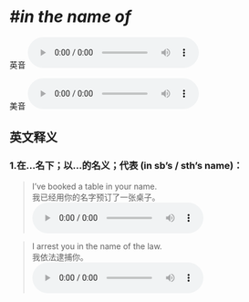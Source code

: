 # ***\#in the name of*** 
英音
<audio src="./media/in the name of1_AAC.aac" controls="controls"></audio>

美音
<audio src="./media/in the name of2_AAC.aac" controls="controls"></audio>



  

英文释义
---
### 1.**在…名下；以…的名义；代表 (in sb’s / sth’s name)：**  

 > I’ve booked a table in your name.   
 > 我已经用你的名字预订了一张桌子。    
<audio src="./media/name-5.aac" controls="controls"></audio>

 > I arrest you in the name of the law.   
 > 我依法逮捕你。    
<audio src="./media/name-4.aac" controls="controls"></audio>


